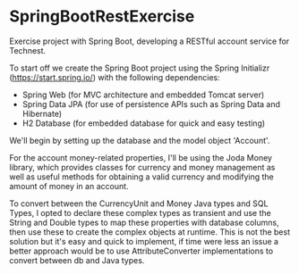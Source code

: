 # SpringBootRestExercise

Exercise project with Spring Boot, developing a RESTful account service for Technest.

To start off we create the Spring Boot project using the Spring Initializr (https://start.spring.io/) with the following dependencies:

- Spring Web (for MVC architecture and embedded Tomcat server)
- Spring Data JPA (for use of persistence APIs such as Spring Data and Hibernate)
- H2 Database (for embedded database for quick and easy testing)

We'll begin by setting up the database and the model object 'Account'.

For the account money-related properties, I'll be using the Joda Money library, which provides classes for currency and money management as well as useful methods for obtaining a valid currency and modifying the amount of money in an account.

To convert between the CurrencyUnit and Money Java types and SQL Types, I opted to declare these complex types as transient and use the String and Double types to map these properties with database columns, then use these to create the complex objects at runtime. This is not the best solution but it's easy and quick to implement, if time were less an issue a better approach would be to use AttributeConverter implementations to convert between db and Java types.